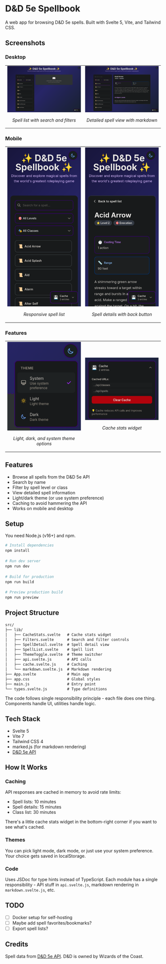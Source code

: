 # D&D 5e Spellbook

A web app for browsing D&D 5e spells. Built with Svelte 5, Vite, and Tailwind CSS.

## Screenshots

### Desktop
<table>
  <tr>
    <td width="50%">
      <img src="public/dnd-web1.png" alt="Desktop spell list">
      <p align="center"><em>Spell list with search and filters</em></p>
    </td>
    <td width="50%">
      <img src="public/dnd-web2.png" alt="Desktop spell details">
      <p align="center"><em>Detailed spell view with markdown</em></p>
    </td>
  </tr>
</table>

### Mobile
<table>
  <tr>
    <td width="50%">
      <img src="public/dnd-web3.png" alt="Mobile spell list">
      <p align="center"><em>Responsive spell list</em></p>
    </td>
    <td width="50%">
      <img src="public/dnd-web4.png" alt="Mobile spell details">
      <p align="center"><em>Spell details with back button</em></p>
    </td>
  </tr>
</table>

### Features
<table>
  <tr>
    <td width="50%">
      <img src="public/theme-change.png" alt="Theme toggle">
      <p align="center"><em>Light, dark, and system theme options</em></p>
    </td>
    <td width="50%">
      <img src="public/caching.png" alt="Cache stats">
      <p align="center"><em>Cache stats widget</em></p>
    </td>
  </tr>
</table>

## Features

- Browse all spells from the D&D 5e API
- Search by name
- Filter by spell level or class
- View detailed spell information
- Light/dark theme (or use system preference)
- Caching to avoid hammering the API
- Works on mobile and desktop

## Setup

You need Node.js (v16+) and npm.

```bash
# Install dependencies
npm install

# Run dev server
npm run dev

# Build for production
npm run build

# Preview production build
npm run preview
```

## Project Structure

```
src/
├── lib/
│   ├── CacheStats.svelte   # Cache stats widget
│   ├── Filters.svelte      # Search and filter controls
│   ├── SpellDetail.svelte  # Spell detail view
│   ├── SpellList.svelte    # Spell list
│   ├── ThemeToggle.svelte  # Theme switcher
│   ├── api.svelte.js       # API calls
│   ├── cache.svelte.js     # Caching
│   └── markdown.svelte.js  # Markdown rendering
├── App.svelte              # Main app
├── app.css                 # Global styles
├── main.js                 # Entry point
└── types.svelte.js         # Type definitions
```

The code follows single responsibility principle - each file does one thing. Components handle UI, utilities handle logic.

## Tech Stack

- Svelte 5
- Vite 7
- Tailwind CSS 4
- marked.js (for markdown rendering)
- [D&D 5e API](https://www.dnd5eapi.co/)

## How It Works

### Caching
API responses are cached in memory to avoid rate limits:
- Spell lists: 10 minutes
- Spell details: 15 minutes
- Class list: 30 minutes

There's a little cache stats widget in the bottom-right corner if you want to see what's cached.

### Themes
You can pick light mode, dark mode, or just use your system preference. Your choice gets saved in localStorage.

### Code
Uses JSDoc for type hints instead of TypeScript. Each module has a single responsibility - API stuff in `api.svelte.js`, markdown rendering in `markdown.svelte.js`, etc.

## TODO

- [ ] Docker setup for self-hosting
- [ ] Maybe add spell favorites/bookmarks?
- [ ] Export spell lists?

## Credits

Spell data from [D&D 5e API](https://www.dnd5eapi.co/). D&D is owned by Wizards of the Coast.
